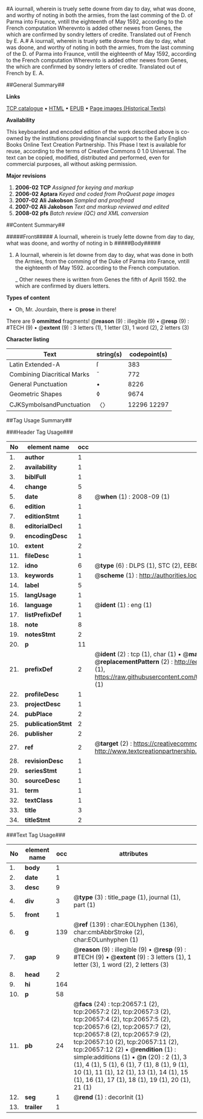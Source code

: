 #A iournall, wherein is truely sette downe from day to day, what was doone, and worthy of noting in both the armies, from the last comming of the D. of Parma into Fraunce, vntill the eighteenth of May 1592, according to the French computation Wherevnto is added other newes from Genes, the which are confirmed by sondry letters of credite. Translated out of French by E. A.#
A iournall, wherein is truely sette downe from day to day, what was doone, and worthy of noting in both the armies, from the last comming of the D. of Parma into Fraunce, vntill the eighteenth of May 1592, according to the French computation Wherevnto is added other newes from Genes, the which are confirmed by sondry letters of credite. Translated out of French by E. A.

##General Summary##

**Links**

[TCP catalogue](http://www.ota.ox.ac.uk/tcp/)  • 
[HTML](http://tei.it.ox.ac.uk/tcp/Texts-HTML/free/A01/A01162.html)  • 
[EPUB](http://tei.it.ox.ac.uk/tcp/Texts-EPUB/free/A01/A01162.epub) • 
[Page images (Historical Texts)](https://data.historicaltexts.jisc.ac.uk/view?pubId=eebo-99855182e&pageId=eebo-99855182e-20657-1)

**Availability**

This keyboarded and encoded edition of the
	       work described above is co-owned by the institutions
	       providing financial support to the Early English Books
	       Online Text Creation Partnership. This Phase I text is
	       available for reuse, according to the terms of Creative
	       Commons 0 1.0 Universal. The text can be copied,
	       modified, distributed and performed, even for
	       commercial purposes, all without asking permission.

**Major revisions**

1. __2006-02__ __TCP__ *Assigned for keying and markup*
1. __2006-02__ __Aptara__ *Keyed and coded from ProQuest page images*
1. __2007-02__ __Ali Jakobson__ *Sampled and proofread*
1. __2007-02__ __Ali Jakobson__ *Text and markup reviewed and edited*
1. __2008-02__ __pfs__ *Batch review (QC) and XML conversion*

##Content Summary##

#####Front#####
A Iournall, wherein is truely ſette
downe from day to day, what was doone, and
worthy of noting in b
#####Body#####

1. A Iournall, wherein is ſet downe from day to day,
what was done in both the Armies, from the comming
of the Duke of Parma into France, vntill the
eighteenth of May 1592. according to the French
computation.

    _ Other newes there is written from Genes the
fifth of Aprill 1592. the which are confirmed
by diuers letters.

**Types of content**

  * Oh, Mr. Jourdain, there is **prose** in there!

There are 9 **ommitted** fragments! 
 @__reason__ (9) : illegible (9)  •  @__resp__ (9) : #TECH (9)  •  @__extent__ (9) : 3 letters (1), 1 letter (3), 1 word (2), 2 letters (3)

**Character listing**


|Text|string(s)|codepoint(s)|
|---|---|---|
|Latin Extended-A|ſ|383|
|Combining             Diacritical Marks|̄|772|
|General Punctuation|•|8226|
|Geometric Shapes|◊|9674|
|CJKSymbolsandPunctuation|〈〉|12296 12297|

##Tag Usage Summary##

###Header Tag Usage###

|No|element name|occ|attributes|
|---|---|---|---|
|1.|__author__|1||
|2.|__availability__|1||
|3.|__biblFull__|1||
|4.|__change__|5||
|5.|__date__|8| @__when__ (1) : 2008-09 (1)|
|6.|__edition__|1||
|7.|__editionStmt__|1||
|8.|__editorialDecl__|1||
|9.|__encodingDesc__|1||
|10.|__extent__|2||
|11.|__fileDesc__|1||
|12.|__idno__|6| @__type__ (6) : DLPS (1), STC (2), EEBO-CITATION (1), PROQUEST (1), VID (1)|
|13.|__keywords__|1| @__scheme__ (1) : http://authorities.loc.gov/ (1)|
|14.|__label__|5||
|15.|__langUsage__|1||
|16.|__language__|1| @__ident__ (1) : eng (1)|
|17.|__listPrefixDef__|1||
|18.|__note__|8||
|19.|__notesStmt__|2||
|20.|__p__|11||
|21.|__prefixDef__|2| @__ident__ (2) : tcp (1), char (1)  •  @__matchPattern__ (2) : ([0-9\-]+):([0-9IVX]+) (1), (.+) (1)  •  @__replacementPattern__ (2) : http://eebo.chadwyck.com/downloadtiff?vid=$1&page=$2 (1), https://raw.githubusercontent.com/textcreationpartnership/Texts/master/tcpchars.xml#$1 (1)|
|22.|__profileDesc__|1||
|23.|__projectDesc__|1||
|24.|__pubPlace__|2||
|25.|__publicationStmt__|2||
|26.|__publisher__|2||
|27.|__ref__|2| @__target__ (2) : https://creativecommons.org/publicdomain/zero/1.0/ (1), http://www.textcreationpartnership.org/docs/. (1)|
|28.|__revisionDesc__|1||
|29.|__seriesStmt__|1||
|30.|__sourceDesc__|1||
|31.|__term__|1||
|32.|__textClass__|1||
|33.|__title__|3||
|34.|__titleStmt__|2||


###Text Tag Usage###

|No|element name|occ|attributes|
|---|---|---|---|
|1.|__body__|1||
|2.|__date__|1||
|3.|__desc__|9||
|4.|__div__|3| @__type__ (3) : title_page (1), journal (1), part (1)|
|5.|__front__|1||
|6.|__g__|139| @__ref__ (139) : char:EOLhyphen (136), char:cmbAbbrStroke (2), char:EOLunhyphen (1)|
|7.|__gap__|9| @__reason__ (9) : illegible (9)  •  @__resp__ (9) : #TECH (9)  •  @__extent__ (9) : 3 letters (1), 1 letter (3), 1 word (2), 2 letters (3)|
|8.|__head__|2||
|9.|__hi__|164||
|10.|__p__|58||
|11.|__pb__|24| @__facs__ (24) : tcp:20657:1 (2), tcp:20657:2 (2), tcp:20657:3 (2), tcp:20657:4 (2), tcp:20657:5 (2), tcp:20657:6 (2), tcp:20657:7 (2), tcp:20657:8 (2), tcp:20657:9 (2), tcp:20657:10 (2), tcp:20657:11 (2), tcp:20657:12 (2)  •  @__rendition__ (1) : simple:additions (1)  •  @__n__ (20) : 2 (1), 3 (1), 4 (1), 5 (1), 6 (1), 7 (1), 8 (1), 9 (1), 10 (1), 11 (1), 12 (1), 13 (1), 14 (1), 15 (1), 16 (1), 17 (1), 18 (1), 19 (1), 20 (1), 21 (1)|
|12.|__seg__|1| @__rend__ (1) : decorInit (1)|
|13.|__trailer__|1||
